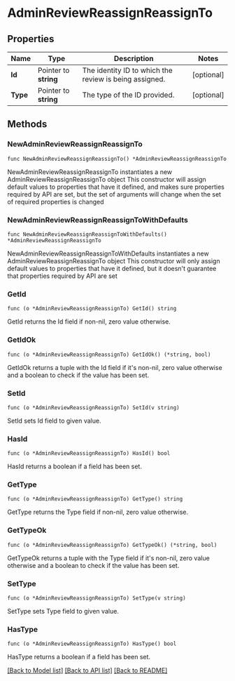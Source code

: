 # AdminReviewReassignReassignTo

## Properties

Name | Type | Description | Notes
------------ | ------------- | ------------- | -------------
**Id** | Pointer to **string** | The identity ID to which the review is being assigned. | [optional] 
**Type** | Pointer to **string** | The type of the ID provided. | [optional] 

## Methods

### NewAdminReviewReassignReassignTo

`func NewAdminReviewReassignReassignTo() *AdminReviewReassignReassignTo`

NewAdminReviewReassignReassignTo instantiates a new AdminReviewReassignReassignTo object
This constructor will assign default values to properties that have it defined,
and makes sure properties required by API are set, but the set of arguments
will change when the set of required properties is changed

### NewAdminReviewReassignReassignToWithDefaults

`func NewAdminReviewReassignReassignToWithDefaults() *AdminReviewReassignReassignTo`

NewAdminReviewReassignReassignToWithDefaults instantiates a new AdminReviewReassignReassignTo object
This constructor will only assign default values to properties that have it defined,
but it doesn't guarantee that properties required by API are set

### GetId

`func (o *AdminReviewReassignReassignTo) GetId() string`

GetId returns the Id field if non-nil, zero value otherwise.

### GetIdOk

`func (o *AdminReviewReassignReassignTo) GetIdOk() (*string, bool)`

GetIdOk returns a tuple with the Id field if it's non-nil, zero value otherwise
and a boolean to check if the value has been set.

### SetId

`func (o *AdminReviewReassignReassignTo) SetId(v string)`

SetId sets Id field to given value.

### HasId

`func (o *AdminReviewReassignReassignTo) HasId() bool`

HasId returns a boolean if a field has been set.

### GetType

`func (o *AdminReviewReassignReassignTo) GetType() string`

GetType returns the Type field if non-nil, zero value otherwise.

### GetTypeOk

`func (o *AdminReviewReassignReassignTo) GetTypeOk() (*string, bool)`

GetTypeOk returns a tuple with the Type field if it's non-nil, zero value otherwise
and a boolean to check if the value has been set.

### SetType

`func (o *AdminReviewReassignReassignTo) SetType(v string)`

SetType sets Type field to given value.

### HasType

`func (o *AdminReviewReassignReassignTo) HasType() bool`

HasType returns a boolean if a field has been set.


[[Back to Model list]](../README.md#documentation-for-models) [[Back to API list]](../README.md#documentation-for-api-endpoints) [[Back to README]](../README.md)


